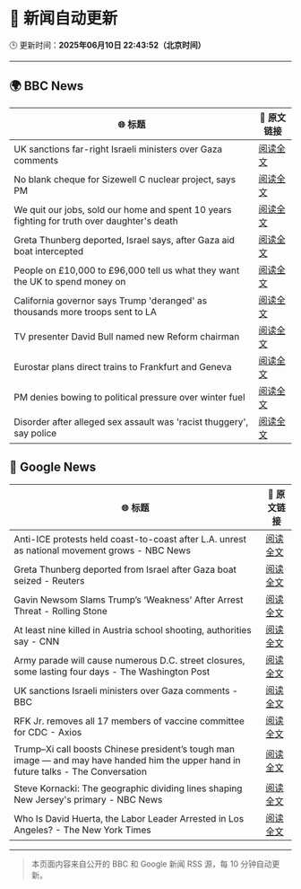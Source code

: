 # 🧠 新闻自动更新

🕒 更新时间：**2025年06月10日 22:43:52（北京时间）**

---

## 🌍 BBC News

| 🌐 标题 | 🔗 原文链接 |
|--------|-------------|
| UK sanctions far-right Israeli ministers over Gaza comments | [阅读全文](https://www.bbc.com/news/articles/c8xgk1ek19lo) |
| No blank cheque for Sizewell C nuclear project, says PM | [阅读全文](https://www.bbc.com/news/articles/c20q918w8vjo) |
| We quit our jobs, sold our home and spent 10 years fighting for truth over daughter's death | [阅读全文](https://www.bbc.com/news/articles/cdxn5d4dzrwo) |
| Greta Thunberg deported, Israel says, after Gaza aid boat intercepted | [阅读全文](https://www.bbc.com/news/articles/c5y264x3nnno) |
| People on £10,000 to £96,000 tell us what they want the UK to spend money on | [阅读全文](https://www.bbc.com/news/articles/c1de612exp4o) |
| California governor says Trump 'deranged' as thousands more troops sent to LA | [阅读全文](https://www.bbc.com/news/articles/cyvmz3egr7do) |
| TV presenter David Bull named new Reform chairman | [阅读全文](https://www.bbc.com/news/articles/c3v54d60y6vo) |
| Eurostar plans direct trains to Frankfurt and Geneva | [阅读全文](https://www.bbc.com/news/articles/cded0zypxl7o) |
| PM denies bowing to political pressure over winter fuel | [阅读全文](https://www.bbc.com/news/articles/c79e0qq3r31o) |
| Disorder after alleged sex assault was 'racist thuggery', say police | [阅读全文](https://www.bbc.com/news/articles/ckg4v04p008o) |

## 📰 Google News

| 🌐 标题 | 🔗 原文链接 |
|--------|-------------|
| Anti-ICE protests held coast-to-coast after L.A. unrest as national movement grows - NBC News | [阅读全文](https://news.google.com/rss/articles/CBMitgFBVV95cUxQN1RGdXh5VnE1RVYyZHVXeUJkeDlQb1ZIRklLd1ZmY3ZFc0pnRmdGbkJOSEhWaDNERmxLMHBaUndNQWlLaWh1MnBZbEVQQ2lIQWRub1RSTUM2bmN6aTZkbUxzNktwc2p5NGtwU0dvMGVrZWNIZlVnQ1lNWDl5Zm5ic2owZVhtQ0pkU21tQklWMUN3NGNYRE16aXp1S1dOMC15ZTVySUowWnBFcTRKblBqVEpVZ19EZ9IBVkFVX3lxTE1sYlpDNFNqdjUyeGdNN1lKcEQ2RUV3dWtIekYzT2NPdGNWZjY2MGxyQi1jT0ZWdXNDWjR6SHVQNW1HZlR4LVRYLWVTUnFBMmtBUm5wU1pn?oc=5) |
| Greta Thunberg deported from Israel after Gaza boat seized - Reuters | [阅读全文](https://news.google.com/rss/articles/CBMisAFBVV95cUxQV0loT2hNeFVOMGpTOTdoRjdDaVQ4TkEtNFVaRzdSYWhaaGg2dWEwTFNzckdtcnN1Y0NqVHdJTXpPTEo2SDNfNmNnaTJZRTJuYnNvV3hPRG8wY1VZUm9jXzVJWnZEcFAzNHMtaFBXWWU5N19KT3l2ZzNtamtoRU02ZlVkUDkxYWFvVkFPSzI4ZzZCNE1hOE10N2NlbEh6NHlXWTZPUlRzMklPZEktVkRHcg?oc=5) |
| Gavin Newsom Slams Trump’s ‘Weakness’ After Arrest Threat - Rolling Stone | [阅读全文](https://news.google.com/rss/articles/CBMiqwFBVV95cUxNbDUxZ3RnR180VUVUcGs0WHYwajRnWnU2dGRTeHJibjNSeTNtMk42NnpNYUp2aG5HOEVfRDI5WTV0dks3MFJsMlFEa011cklXcGhoQTd2MzFDS05hVDN4NUctdEFqOXZvUmJJLWdCUmJNSVY0d2lSMWZ0dTVuWVc1c0JfSE5aa1l2WVZQa2F4bU03bmFoc3pRakQ3R1NldzV6TUtUODZQWHlrVUE?oc=5) |
| At least nine killed in Austria school shooting, authorities say - CNN | [阅读全文](https://news.google.com/rss/articles/CBMiiwFBVV95cUxNTDBpNDdWbzV5RjA5ZU9yZEozb3VUV1hDanluLU83aGJaODh6cnhtTEN1MTc3WUtHdzZqWDNqbVlWYllFNmw5aVNZWmdQMjF4alFhQ2w1UkRzd0FqTUlWRkRYb2VfRFNJRFVSSFd1bmxscjMzd0VZa2hhUnlqek13SUVzVTZZTjRacnpB?oc=5) |
| Army parade will cause numerous D.C. street closures, some lasting four days - The Washington Post | [阅读全文](https://news.google.com/rss/articles/CBMilAFBVV95cUxQY0doWkZxQnd2WWVhaU5lTS1nZmI3OS0yVHNYbTNabXE0T0dGYjVJOC1LMU0zdUt0WUxtQkRCV2xJV1RuYnhZM0hWZFZUbk9NdjZFZThMTFg4dkdFMldPb0VZekhMalFXNDhJcV8xbDRRaGthZnEzNnZTUEpQOUk2TldoWHZFQjBNR01fVURoN2VwSk9P?oc=5) |
| UK sanctions Israeli ministers over Gaza comments - BBC | [阅读全文](https://news.google.com/rss/articles/CBMiWkFVX3lxTE0xR19yMk5WRlhVMDVhR2tUMWtYdlRWM29yTTZ5djRWN2tnN0QtaEdMYzNjVk5RQmJsVUE4eDlGT3RKWk9iRjBKZno0NGRINHh4U3VkNS1WSG9oZ9IBX0FVX3lxTE92b1d2U3F0QXM4dnNDaG9VbWEwbUxKMWhWTDhIelRkaDhjTFZKT2tqdm5OOUtMRV9fTFUtNzh4Z2VDWE9mdzQ2UzZKdXFCQnBWdXp6MkRDSFg2WW5KTms0?oc=5) |
| RFK Jr. removes all 17 members of vaccine committee for CDC - Axios | [阅读全文](https://news.google.com/rss/articles/CBMiekFVX3lxTE1VT3ZYN2pfaHFzR2kzZ2pjazFlUlBDbmRZampueXhtRUh5OXFjbGRQNk1lcl8weF9SeFdxMXAxdDVEWXdIZVNVaDJ1eUZic0xNajZYR3VsTWk1cFFINlVibVNKNzdmV3VaVVZyb1VmUWFwNkpkc1dWOVB3?oc=5) |
| Trump–Xi call boosts Chinese president’s tough man image — and may have handed him the upper hand in future talks - The Conversation | [阅读全文](https://news.google.com/rss/articles/CBMi3gFBVV95cUxPd2FGZ0gxbU1NaHpMeUEzb3ZqM0xrR1pJNWJEbFY3aHNLaDB1MU82ZFdyS09zaE5LdEFsWHZKTGQ3WE54eHJ5Yi1NZzEtZDJqZE42b3B5UE9nTXlEaEJVbUdLdUt5bTczenpRa01JNndYV1U1NC1ZMlQ2aGU0UEJyazljVXRCc1B5X04wbDVMN0ltVUQ4bWRJZkNWUXRWZHp4eHJMbmc1Ym5ja05OZXl0N3A5Mk4zb0tfTHJsdjl5ZGk2SE41UWgyaG5KUF9zdFRPV3BuQjV6SXpOMWdHT1E?oc=5) |
| Steve Kornacki: The geographic dividing lines shaping New Jersey's primary - NBC News | [阅读全文](https://news.google.com/rss/articles/CBMivwFBVV95cUxQc2pnY3ZqZ3BPaTg1M1cyME1mQndzTk1oVERocllwbjRXTzlwMEZlRkk4Y2NkZ1J4YmNKWnRITkJ5aGtSMEh6VmFIaUp2TkQ2c1VOYWZoWTJzSTYwV1V2RmplSU1LVWh5TnE4SU5meHpRVjlLbVd0aW9RMExHMXdWbGdVcUh5bUJRYU9ORmI2aDc1U3pCdjVpVWJhNkdUSHVnNmhRTjFlWmtPaTdJZXd2c3AtRktFSXg2V2FFUnBKRdIBVkFVX3lxTE1jTGNMXzRacU1UYmNEanpHaEhWU2FIX0FTMTRLNHNMbzBDcVBwOFFhZFV5WGJRYndnX2ZGaUZtVXVyQUJHeThZR3kwYkdHWC1KdTVKTlF3?oc=5) |
| Who Is David Huerta, the Labor Leader Arrested in Los Angeles? - The New York Times | [阅读全文](https://news.google.com/rss/articles/CBMihwFBVV95cUxNekZRV0RzZnRocTdjTy1LeXBXT0ctanN4VklWNHg2LTdseTJyeEtkV0FLTDdhaHJpMjZKVkZ2ZlY5bl9rRjliRFkyYVhDeDhMR3RtRnhlMEJpUl94b2xzX2JvN2ZDZmg1QVZDdjJtYVdxOWU1eUVjUnFValE1aUdISndHT2F0cTg?oc=5) |

---
> 本页面内容来自公开的 BBC 和 Google 新闻 RSS 源，每 10 分钟自动更新。